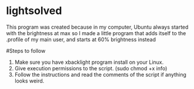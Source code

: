 # lightsolved

This program was created because in my computer,
Ubuntu always started with the brightness at max
so I made a little program that adds itself to
the .profile of my main user, and starts at
60% brightness instead


#Steps to follow

1. Make sure you have xbacklight program install on your Linux.
2. Give execution permissions to the script. (sudo chmod +x info)
3. Follow the instructions and read the comments of the script if anything looks weird.
